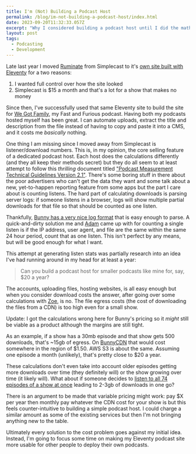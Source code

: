 ```yaml
---
title: I'm (Not) Building a Podcast Host
permalink: /blog/im-not-building-a-podcast-host/index.html
date: 2023-09-20T11:32:33.057Z
excerpt: "Why I considered building a podcast host until I did the maths on the costs"
layout: post
tags:
  - Podcasting
  - Development
---
```


Late last year I moved [Ruminate](https://ruminatepodcast.com) from Simplecast to it's [own site built with Eleventy](https://rknight.me/bulding-podcast-site-eleventy/) for a two reasons:

1. I wanted full control over how the site looked
2. Simplecast is $15 a month and that's a lot for a show that makes no money

Since then, I've successfully used that same Eleventy site to build the site for [We Got Family](https://wegot.family), my Fast and Furious podcast. Having both my podcasts hosted myself has been great. I can automate uploads, extract the title and description from the file instead of having to copy and paste it into a CMS, and it costs me _basically_ nothing.

One thing I am missing since I moved away from Simplecast is listener/download numbers. This is, in my opinion, the core selling feature of a dedicated podcast host. Each host does the calculations differently (and they all keep their methods secret) but they do all seem to at least attempt to follow this _thrilling_ document titled ["Podcast Measurement Technical Guidelines Version 2.1"](https://iabtechlab.com/wp-content/uploads/2021/03/PodcastMeasurement_v2.1.pdf). There's some boring stuff in there about the poor advertisers who can't get the data they want and some talk about a new, yet-to-happen reporting feature from some apps but the part I care about is counting listens. The hard part of calculating downloads is parsing server logs: if someone listens in a browser, logs will show multiple partial downloads for that file so that should be counted as one listen. 

Thankfully, [Bunny has a very nice log format](https://docs.bunny.net/docs/cdn-log-format) that is easy enough to parse. A quick-and-dirty solution me and [Adam](https://neatnik.net) came up with for counting a single listen is if the IP address, user agent, and file are the same within the same 24 hour period, count that as one listen. This isn't perfect by any means, but will be good enough for what I want.

This attempt at generating listen stats was partially research into an idea I've had running around in my head for at least a year:

> Can you build a podcast host for smaller podcasts like mine for, say, $20 a year?

The accounts, uploading files, hosting websites, is all easy enough but when you consider download costs the answer, after going over some calculations with [Zoe](https://zoeaubert.me), is no. The file egress costs (the cost of downloading the files from a CDN) is too high even for a small show.

Update: I got the calculations wrong here for Bunny's pricing so it _might_ still be viable as a product although the margins are still tight.

As an example, if a show has a 30mb episode and that show gets 500 downloads, that's ~15gb of egress. On [BunnyCDN](https://bunny.net) that would cost somewhere in the region of $1.50. AWS S3 is about the same. Assuming one episode a month (unlikely), that's pretty close to $20 a year.

These calculations don't even take into account older episodes getting more downloads over time (they definitely will) or the show growing over time (it likely will). What about if someone decides to [listen to all 74 episodes of a show at once](https://rknight.me/three-years-of-hemispheric-views-feedback/) leading to 2-3gb of downloads in one go?

There is an argument to be made that variable pricing might work: pay $X per year then monthly pay whatever the CDN cost for your show is but this feels counter-intuitive to building a simple podcast host. I could charge a similar amount as some of the existing services but then I'm not bringing anything new to the table. 

Ultimately every solution to the cost problem goes against my initial idea. Instead, I'm going to focus some time on making my Eleventy podcast site more usable for other people to deploy their own podcasts.